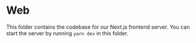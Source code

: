 # Web

This folder contains the codebase for our Next.js frontend server. You can start the server by running `yarn dev` in this folder.
